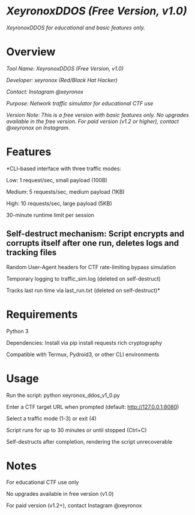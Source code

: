 # *XeyronoxDDOS (Free Version, v1.0)*

*XeyronoxDDOS for educational and basic features only.*

# Overview


*Tool Name: XeyronoxDDOS (Free Version, v1.0)*


*Developer: xeyronox (Red/Black Hat Hacker)*



*Contact: Instagram @xeyronox*



*Purpose: Network traffic simulator for educational CTF use*



*Version Note: This is a free version with basic features only. No upgrades available in the free version. For paid version (v1.2 or higher), contact @xeyronox on Instagram.*

# Features


*CLI-based interface with three traffic modes:



Low: 1 request/sec, small payload (100B)



Medium: 5 requests/sec, medium payload (1KB)



High: 10 requests/sec, large payload (5KB)



30-minute runtime limit per session



## Self-destruct mechanism: Script encrypts and corrupts itself after one run, deletes logs and tracking files



Random User-Agent headers for CTF rate-limiting bypass simulation



Temporary logging to traffic_sim.log (deleted on self-destruct)



Tracks last run time via last_run.txt (deleted on self-destruct)*

# Requirements

Python 3


Dependencies: Install via pip install requests rich cryptography


Compatible with Termux, Pydroid3, or other CLI environments

# Usage


Run the script: python xeyronox_ddos_v1_0.py



Enter a CTF target URL when prompted (default: http://127.0.0.1:8080)



Select a traffic mode (1-3) or exit (4)



Script runs for up to 30 minutes or until stopped (Ctrl+C)



Self-destructs after completion, rendering the script unrecoverable


# Notes


For educational CTF use only


No upgrades available in free version (v1.0)


For paid version (v1.2+), contact Instagram @xeyronox